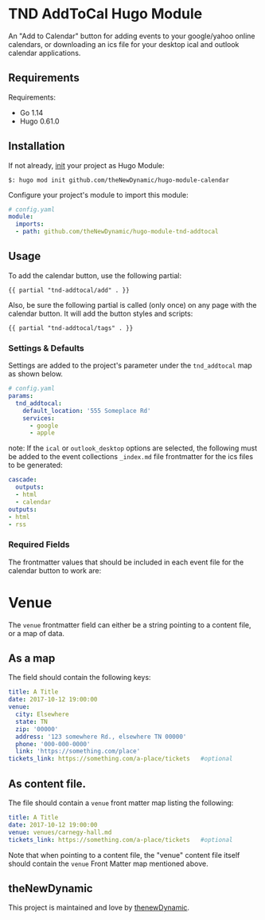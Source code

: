 # TND AddToCal Hugo Module

An "Add to Calendar" button for adding events to your google/yahoo online calendars, or downloading an ics file for your desktop ical and outlook calendar applications.

## Requirements

Requirements:
- Go 1.14
- Hugo 0.61.0


## Installation

If not already, [init](https://gohugo.io/hugo-modules/use-modules/#initialize-a-new-module) your project as Hugo Module:

```
$: hugo mod init github.com/theNewDynamic/hugo-module-calendar
```

Configure your project's module to import this module:

```yaml
# config.yaml
module:
  imports:
  - path: github.com/theNewDynamic/hugo-module-tnd-addtocal
```

## Usage

To add the calendar button, use the following partial:

```
{{ partial "tnd-addtocal/add" . }}
```

Also, be sure the following partial is called (only once) on any page with the calendar button. It will add the button styles and scripts:

```
{{ partial "tnd-addtocal/tags" . }}
```

### Settings & Defaults

Settings are added to the project's parameter under the `tnd_addtocal` map as shown below.

```yaml
# config.yaml
params:
  tnd_addtocal:
    default_location: '555 Someplace Rd'
    services:
      - google
      - apple
```

note: If the `ical` or `outlook_desktop` options are selected, the following must be added to the event collections `_index.md` file frontmatter for the ics files to be generated:

```yaml
cascade:
  outputs:
  - html
  - calendar
outputs:
- html
- rss
```

### Required Fields

The frontmatter values that should be included in each event file for the calendar button to work are:

# Venue

The `venue` frontmatter field can either be a string pointing to a content file, or a map of data.

## As a map

The field should contain the following keys:

```yaml
title: A Title
date: 2017-10-12 19:00:00
venue:
  city: Elsewhere
  state: TN
  zip: '00000'
  address: '123 somewhere Rd., elsewhere TN 00000'
  phone: '000-000-0000'
  link: 'https://something.com/place'
tickets_link: https://something.com/a-place/tickets   #optional
```

## As content file.

The file should contain a `venue` front matter map listing the following:

```yaml
title: A Title
date: 2017-10-12 19:00:00
venue: venues/carnegy-hall.md
tickets_link: https://something.com/a-place/tickets   #optional
```

Note that when pointing to a content file, the "venue" content file itself should contain the `venue` Front Matter map mentioned above.

## theNewDynamic

This project is maintained and love by [thenewDynamic](https://www.thenewdynamic.com).